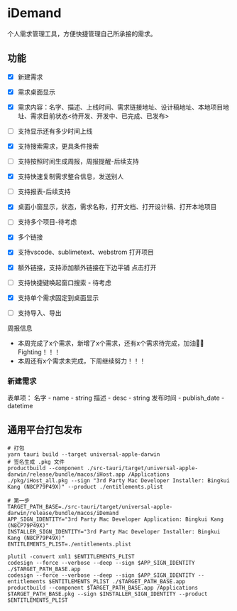 # iDemand

个人需求管理工具，方便快捷管理自己所承接的需求。

## 功能

- [x] 新建需求
- [x] 需求桌面显示
- [x] 需求内容：名字、描述、上线时间、需求链接地址、设计稿地址、本地项目地址、需求目前状态<待开发、开发中、已完成、已发布>
- [ ] 支持显示还有多少时间上线
- [x] 支持搜索需求，更具条件搜索
- [ ] 支持按照时间生成周报，周报提醒-后续支持
- [x] 支持快速复制需求整合信息，发送别人
- [ ] 支持报表-后续支持
- [x] 桌面小窗显示，状态，需求名称，打开文档、打开设计稿、打开本地项目
- [ ] 支持多个项目-待考虑
- [x] 多个链接
- [x] 支持vscode、sublimetext、webstrom 打开项目
- [x] 额外链接，支持添加额外链接在下边平铺 点击打开
- [ ] 支持快捷键唤起窗口搜索 - 待考虑
- [x] 支持单个需求固定到桌面显示
- [ ] 支持导入、导出



周报信息
- 本周完成了x个需求，新增了x个需求，还有x个需求待完成，加油💪🏻Fighting！！！
- 本周还有x个需求未完成，下周继续努力！！！


### 新建需求

表单项：
名字 - name - string
描述 - desc - string
发布时间 - publish_date - datetime


## 通用平台打包发布

```shell
# 打包
yarn tauri build --target universal-apple-darwin
# 签名生成 .pkg 文件
productbuild --component ./src-tauri/target/universal-apple-darwin/release/bundle/macos/iHost.app /Applications ./pkg/iHost_all.pkg --sign "3rd Party Mac Developer Installer: Bingkui Kang (N8CP79P49X)" --product ./entitlements.plist
```

```shell
# 第一步
TARGET_PATH_BASE=./src-tauri/target/universal-apple-darwin/release/bundle/macos/iDemand
APP_SIGN_IDENTITY="3rd Party Mac Developer Application: Bingkui Kang (N8CP79P49X)"
INSTALLER_SIGN_IDENTITY="3rd Party Mac Developer Installer: Bingkui Kang (N8CP79P49X)"
ENTITLEMENTS_PLIST=./entitlements.plist

plutil -convert xml1 $ENTITLEMENTS_PLIST
codesign --force --verbose --deep --sign $APP_SIGN_IDENTITY  ./$TARGET_PATH_BASE.app
codesign --force --verbose --deep --sign $APP_SIGN_IDENTITY --entitlements $ENTITLEMENTS_PLIST ./$TARGET_PATH_BASE.app
productbuild --component $TARGET_PATH_BASE.app /Applications $TARGET_PATH_BASE.pkg --sign $INSTALLER_SIGN_IDENTITY --product $ENTITLEMENTS_PLIST
```
